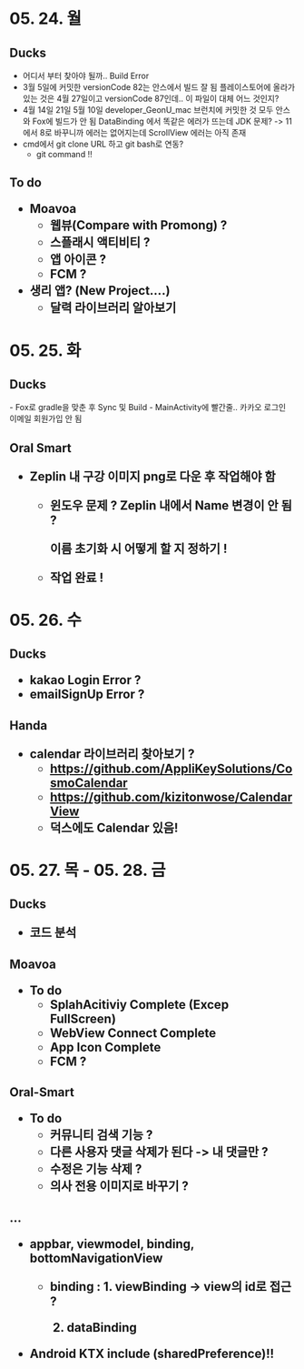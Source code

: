<h1>
    05. 24. 월
</h1>
<h2>Ducks
</h2>


- 어디서 부터 찾아야 될까.. Build Error
- 3월 5일에 커밋한 versionCode 82는 안스에서 빌드 잘 됨
  플레이스토어에 올라가 있는 것은 4월 27일이고 versionCode 87인데.. 이 파일이 대체 어느 것인지?
- 4월 14일 21일 5월 10일 developer_GeonU_mac 브런치에 커밋한 것 모두 안스와 Fox에 빌드가 안 됨
  DataBinding 에서 똑같은 에러가 뜨는데 JDK 문제? -> 11에서 8로 바꾸니까 에러는 없어지는데 ScrollView 에러는 아직 존재
- cmd에서 git clone URL 하고 git bash로 연동?
  - git command !!



<h2>To do

- Moavoa
  - 웹뷰(Compare with Promong) ?
  - 스플래시 액티비티 ?
  - 앱 아이콘 ?
  - FCM ?
- 생리 앱? (New Project....)
  - 달력 라이브러리 알아보기





<h1>05. 25. 화



<h2> Ducks
</h2>
- Fox로 gradle을 맞춘 후 Sync 및 Build
  - MainActivity에 빨간줄.. 카카오 로그인 이메일 회원가입 안 됨



<h2>Oral Smart

- Zeplin 내 구강 이미지 png로 다운 후 작업해야 함
  - 윈도우 문제 ? Zeplin 내에서 Name 변경이 안 됨 ?
  
    이름 초기화 시 어떻게 할 지 정하기 !
  
  - 작업 완료 !





<h1>05. 26. 수

<h2>Ducks

- kakao Login Error ?
- emailSignUp Error ?

<h2>Handa

- calendar 라이브러리 찾아보기 ?
  - https://github.com/AppliKeySolutions/CosmoCalendar
  - https://github.com/kizitonwose/CalendarView
  - 덕스에도 Calendar 있음!



<h1>05. 27. 목 - 05. 28. 금



<h2>Ducks

- 코드 분석



<h2>Moavoa

- To do
  - SplahAcitiviy  Complete (Excep FullScreen)
  - WebView Connect Complete
  - App Icon Complete
  - FCM ?



<h2>Oral-Smart

- To do
  - 커뮤니티 검색 기능 ?
  - 다른 사용자 댓글 삭제가 된다 -> 내 댓글만 ?
  - 수정은 기능 삭제 ?
  - 의사 전용 이미지로 바꾸기 ?



<h2>...

- appbar, viewmodel, binding, bottomNavigationView

  - binding : 1. viewBinding -> view의 id로 접근 ?

    ​				 2. dataBinding

- Android KTX include (sharedPreference)!!
